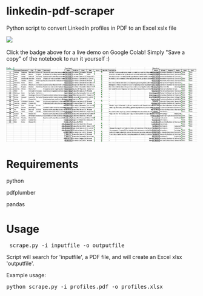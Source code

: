 # linkedin-pdf-scraper
Python script to convert LinkedIn profiles in PDF to an Excel xslx file

[<img src="https://img.shields.io/badge/live-demo-brightgreen?style=for-the-badge&logo=appveyor?">](https://colab.research.google.com/drive/11Y05qje8OhoB36qS7Mo5oEo3vdJygPGT?usp=sharing)

Click the badge above for a live demo on Google Colab! Simply "Save a copy" of the notebook to run it yourself :)


![alt tag](https://github.com/btphan95/linkedin-pdf-scraper/blob/master/preview.png?raw=true)
            
Requirements
============
python

pdfplumber

pandas

Usage
============
<pre> scrape.py -i inputfile -o outputfile
</pre>
Script will search for 'inputfile', a PDF file, and will create an Excel xlsx 'outputfile'.

Example usage:
<pre>
python scrape.py -i profiles.pdf -o profiles.xlsx
</pre>

